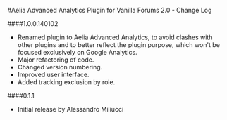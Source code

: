 #Aelia Advanced Analytics Plugin for Vanilla Forums 2.0 - Change Log

####1.0.0.140102
* Renamed plugin to Aelia Advanced Analytics, to avoid clashes with other plugins and to better reflect the plugin purpose, which won't be focused exclusively on Google Analytics.
* Major refactoring of code.
* Changed version numbering.
* Improved user interface.
* Added tracking exclusion by role.

####0.1.1
* Initial release by Alessandro Miliucci
